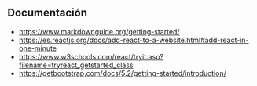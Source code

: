 ## Documentación

- https://www.markdownguide.org/getting-started/
- https://es.reactjs.org/docs/add-react-to-a-website.html#add-react-in-one-minute
- https://www.w3schools.com/react/tryit.asp?filename=tryreact_getstarted_class
- https://getbootstrap.com/docs/5.2/getting-started/introduction/